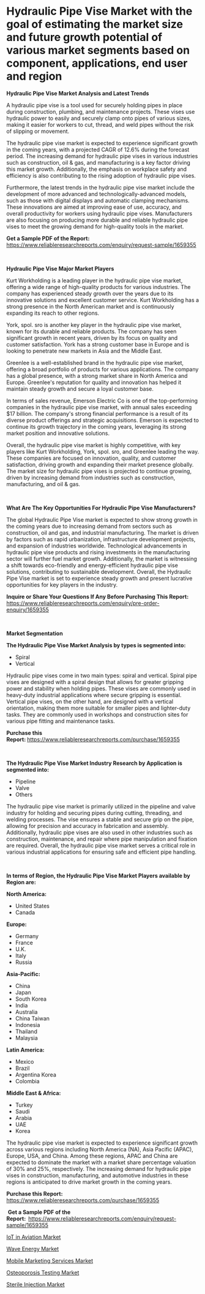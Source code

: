 <p><h1>Hydraulic Pipe Vise Market with the goal of estimating the market size and future growth potential of various market segments based on component, applications, end user and region</h1></p><p><strong>Hydraulic Pipe Vise Market Analysis and Latest Trends</strong></p>
<p><p>A hydraulic pipe vise is a tool used for securely holding pipes in place during construction, plumbing, and maintenance projects. These vises use hydraulic power to easily and securely clamp onto pipes of various sizes, making it easier for workers to cut, thread, and weld pipes without the risk of slipping or movement.</p><p>The hydraulic pipe vise market is expected to experience significant growth in the coming years, with a projected CAGR of 12.6% during the forecast period. The increasing demand for hydraulic pipe vises in various industries such as construction, oil & gas, and manufacturing is a key factor driving this market growth. Additionally, the emphasis on workplace safety and efficiency is also contributing to the rising adoption of hydraulic pipe vises.</p><p>Furthermore, the latest trends in the hydraulic pipe vise market include the development of more advanced and technologically-advanced models, such as those with digital displays and automatic clamping mechanisms. These innovations are aimed at improving ease of use, accuracy, and overall productivity for workers using hydraulic pipe vises. Manufacturers are also focusing on producing more durable and reliable hydraulic pipe vises to meet the growing demand for high-quality tools in the market.</p></p>
<p><strong>Get a Sample PDF of the Report:&nbsp;</strong> <a href="https://www.reliableresearchreports.com/enquiry/request-sample/1659355">https://www.reliableresearchreports.com/enquiry/request-sample/1659355</a></p>
<p>&nbsp;</p>
<p><strong>Hydraulic Pipe Vise Major Market Players</strong></p>
<p><p>Kurt Workholding is a leading player in the hydraulic pipe vise market, offering a wide range of high-quality products for various industries. The company has experienced steady growth over the years due to its innovative solutions and excellent customer service. Kurt Workholding has a strong presence in the North American market and is continuously expanding its reach to other regions.</p><p>York, spol. sro is another key player in the hydraulic pipe vise market, known for its durable and reliable products. The company has seen significant growth in recent years, driven by its focus on quality and customer satisfaction. York has a strong customer base in Europe and is looking to penetrate new markets in Asia and the Middle East.</p><p>Greenlee is a well-established brand in the hydraulic pipe vise market, offering a broad portfolio of products for various applications. The company has a global presence, with a strong market share in North America and Europe. Greenlee's reputation for quality and innovation has helped it maintain steady growth and secure a loyal customer base.</p><p>In terms of sales revenue, Emerson Electric Co is one of the top-performing companies in the hydraulic pipe vise market, with annual sales exceeding $17 billion. The company's strong financial performance is a result of its diverse product offerings and strategic acquisitions. Emerson is expected to continue its growth trajectory in the coming years, leveraging its strong market position and innovative solutions.</p><p>Overall, the hydraulic pipe vise market is highly competitive, with key players like Kurt Workholding, York, spol. sro, and Greenlee leading the way. These companies are focused on innovation, quality, and customer satisfaction, driving growth and expanding their market presence globally. The market size for hydraulic pipe vises is projected to continue growing, driven by increasing demand from industries such as construction, manufacturing, and oil & gas.</p></p>
<p>&nbsp;</p>
<p><strong>What Are The Key Opportunities For Hydraulic Pipe Vise Manufacturers?</strong></p>
<p><p>The global Hydraulic Pipe Vise market is expected to show strong growth in the coming years due to increasing demand from sectors such as construction, oil and gas, and industrial manufacturing. The market is driven by factors such as rapid urbanization, infrastructure development projects, and expansion of industries worldwide. Technological advancements in hydraulic pipe vise products and rising investments in the manufacturing sector will further fuel market growth. Additionally, the market is witnessing a shift towards eco-friendly and energy-efficient hydraulic pipe vise solutions, contributing to sustainable development. Overall, the Hydraulic Pipe Vise market is set to experience steady growth and present lucrative opportunities for key players in the industry.</p></p>
<p><strong>Inquire or Share Your Questions If Any Before Purchasing This Report:</strong> <a href="https://www.reliableresearchreports.com/enquiry/pre-order-enquiry/1659355">https://www.reliableresearchreports.com/enquiry/pre-order-enquiry/1659355</a></p>
<p>&nbsp;</p>
<p><strong>Market Segmentation</strong></p>
<p><strong>The Hydraulic Pipe Vise Market Analysis by types is segmented into:</strong></p>
<p><ul><li>Spiral</li><li>Vertical</li></ul></p>
<p><p>Hydraulic pipe vises come in two main types: spiral and vertical. Spiral pipe vises are designed with a spiral design that allows for greater gripping power and stability when holding pipes. These vises are commonly used in heavy-duty industrial applications where secure gripping is essential. Vertical pipe vises, on the other hand, are designed with a vertical orientation, making them more suitable for smaller pipes and lighter-duty tasks. They are commonly used in workshops and construction sites for various pipe fitting and maintenance tasks.</p></p>
<p><strong>Purchase this Report:&nbsp;</strong><a href="https://www.reliableresearchreports.com/purchase/1659355">https://www.reliableresearchreports.com/purchase/1659355</a></p>
<p>&nbsp;</p>
<p><strong>The Hydraulic Pipe Vise Market Industry Research by Application is segmented into:</strong></p>
<p><ul><li>Pipeline</li><li>Valve</li><li>Others</li></ul></p>
<p><p>The hydraulic pipe vise market is primarily utilized in the pipeline and valve industry for holding and securing pipes during cutting, threading, and welding processes. The vise ensures a stable and secure grip on the pipe, allowing for precision and accuracy in fabrication and assembly. Additionally, hydraulic pipe vises are also used in other industries such as construction, maintenance, and repair where pipe manipulation and fixation are required. Overall, the hydraulic pipe vise market serves a critical role in various industrial applications for ensuring safe and efficient pipe handling.</p></p>
<p>&nbsp;</p>
<p><strong>In terms of Region, the Hydraulic Pipe Vise Market Players available by Region are:</strong></p>
<p>
    <p> <strong> North America: </strong>
        <ul>
            <li>United States</li>
            <li>Canada</li>
        </ul>
        </p> 
    <p> <strong> Europe: </strong>
        <ul>
            <li>Germany</li>
            <li>France</li>
            <li>U.K.</li>
            <li>Italy</li>
            <li>Russia</li>
        </ul>
        </p> 
    <p> <strong> Asia-Pacific: </strong>
        <ul>
            <li>China</li>
            <li>Japan</li>
            <li>South Korea</li>
            <li>India</li>
            <li>Australia</li>
            <li>China Taiwan</li>
            <li>Indonesia</li>
            <li>Thailand</li>
            <li>Malaysia</li>
        </ul>
        </p> 
    <p> <strong> Latin America: </strong>
        <ul>
            <li>Mexico</li>
            <li>Brazil</li>
            <li>Argentina Korea</li>
            <li>Colombia</li>
        </ul>
        </p> 
    <p> <strong> Middle East & Africa: </strong>
        <ul>
            <li>Turkey</li>
            <li>Saudi</li>
            <li>Arabia</li>
            <li>UAE</li>
            <li>Korea</li>
        </ul>
    </p>
    </p>
<p><p>The hydraulic pipe vise market is expected to experience significant growth across various regions including North America (NA), Asia Pacific (APAC), Europe, USA, and China. Among these regions, APAC and China are expected to dominate the market with a market share percentage valuation of 30% and 25%, respectively. The increasing demand for hydraulic pipe vises in construction, manufacturing, and automotive industries in these regions is anticipated to drive market growth in the coming years.</p></p>
<p><strong>Purchase this Report: </strong><a href="https://www.reliableresearchreports.com/purchase/1659355">https://www.reliableresearchreports.com/purchase/1659355</a></p>
<p>&nbsp;<strong>Get a Sample PDF of the Report:&nbsp;&nbsp;</strong><a href="https://www.reliableresearchreports.com/enquiry/request-sample/1659355">https://www.reliableresearchreports.com/enquiry/request-sample/1659355</a></p>
<p><strong></strong></p>
<p><p><a href="https://medium.com/@emilyarnold76/iot-in-aviation-market-analysis-and-sze-forecasted-for-period-from-2024-to-2031-d26b36cd032a">IoT in Aviation Market</a></p><p><a href="https://medium.com/@shirleygreene26/wave-energy-market-analysis-and-sze-forecasted-for-period-from-2024-to-2031-97b37c016996">Wave Energy Market</a></p><p><a href="https://medium.com/@emilyarnold76/mobile-marketing-services-market-research-report-its-history-and-forecast-2024-to-2031-9e0a79bcb0b7">Mobile Marketing Services Market</a></p><p><a href="https://medium.com/@dorisstephens14/osteoporosis-testing-market-research-report-its-history-and-forecast-2024-to-2031-9b2702094eb6">Osteoporosis Testing Market</a></p><p><a href="https://medium.com/@shirleygreene26/sterile-injection-market-comprehensive-assessment-by-type-application-and-geography-fb5e42643f58">Sterile Injection Market</a></p></p>